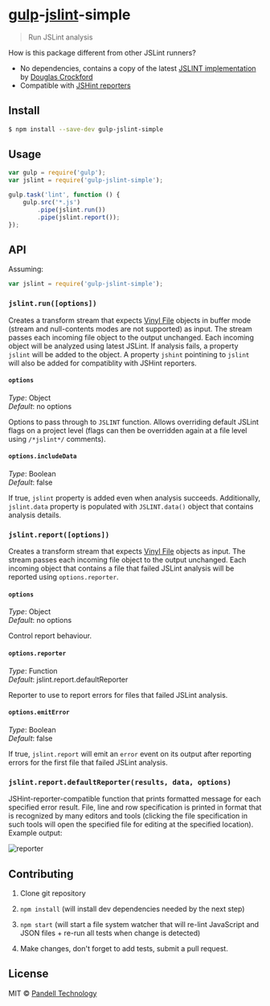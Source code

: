 # [gulp](http://gulpjs.com/)-[jslint](http://www.jslint.com/)-simple

> Run JSLint analysis

How is this package different from other JSLint runners?

- No dependencies, contains a copy of the latest [JSLINT implementation](https://github.com/douglascrockford/JSLint/blob/master/jslint.js) by [Douglas Crockford](http://www.crockford.com/)
- Compatible with [JSHint reporters](https://www.npmjs.org/search?q=jshint%20reporter)


## Install

```sh
$ npm install --save-dev gulp-jslint-simple
```


## Usage

```js
var gulp = require('gulp');
var jslint = require('gulp-jslint-simple');

gulp.task('lint', function () {
    gulp.src('*.js')
        .pipe(jslint.run())
        .pipe(jslint.report());
});
```


## API

Assuming:

```js
var jslint = require('gulp-jslint-simple');
```

### `jslint.run([options])`

Creates a transform stream that expects [Vinyl File](https://github.com/wearefractal/vinyl#file) objects in buffer mode (stream and null-contents modes are not supported) as input. The stream passes each incoming file object to the output unchanged. Each incoming object will be analyzed using latest JSLint. If analysis fails, a property `jslint` will be added to the object. A property `jshint` pointining to `jslint` will also be added for compatiblity with JSHint reporters.

#### `options`

_Type_: Object  
_Default_: no options

Options to pass through to `JSLINT` function. Allows overriding default JSLint flags on a project level (flags can then be overridden again at a file level using `/*jslint*/` comments).

#### `options.includeData`

_Type_: Boolean  
_Default_: false

If true, `jslint` property is added even when analysis succeeds. Additionally, `jslint.data` property is populated with `JSLINT.data()` object that contains analysis details.


### `jslint.report([options])`

Creates a transform stream that expects [Vinyl File](https://github.com/wearefractal/vinyl#file) objects as input. The stream passes each incoming file object to the output unchanged. Each incoming object that contains a file that failed JSLint analysis will be reported using `options.reporter`.

#### `options`

_Type_: Object  
_Default_: no options

Control report behaviour.

#### `options.reporter`

_Type_: Function  
_Default_: jslint.report.defaultReporter

Reporter to use to report errors for files that failed JSLint analysis.

#### `options.emitError`

_Type_: Boolean  
_Default_: false

If true, `jslint.report` will emit an `error` event on its output after reporting errors for the first file that failed JSLint analysis.


### `jslint.report.defaultReporter(results, data, options)`

JSHint-reporter-compatible function that prints formatted message for each specified error result. File, line and row specification is printed in format that is recognized by many editors and tools (clicking the file specification in such tools will open the specified file for editing at the specified location). Example output:

![reporter](https://cloud.githubusercontent.com/assets/42297/3203672/8f139672-ed9f-11e3-8863-859715e8bb40.png)


## Contributing

1. Clone git repository

2. `npm install` (will install dev dependencies needed by the next step)

3. `npm start` (will start a file system watcher that will re-lint JavaScript and JSON files + re-run all tests when change is detected)

4. Make changes, don't forget to add tests, submit a pull request.


## License

MIT © [Pandell Technology](http://pandell.com/)
